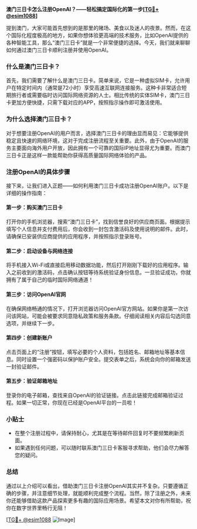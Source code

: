 **澳门三日卡怎么注册OpenAI？——轻松搞定国际化的第一步[[TG💪+ @esim1088](https://t.me/s/esim1088)]**

提到澳门，大家可能首先想到的是那里的赌场、美食以及迷人的夜景。然而，在这个国际化程度极高的地方，如果你想体验更高端的技术服务，比如OpenAI提供的各种智能工具，那么“澳门三日卡”就是一个非常便捷的选择。今天，我们就来聊聊如何通过澳门三日卡顺利注册并使用OpenAI。

### 什么是澳门三日卡？

首先，我们需要了解什么是澳门三日卡。简单来说，它是一种虚拟SIM卡，允许用户在特定时间内（通常是72小时）享受高速互联网连接服务。这种卡非常适合短期旅行者或需要临时访问国际网络资源的人士。相比传统的实体SIM卡，澳门三日卡更加方便快捷，只需下载对应的APP，按照指示操作即可激活使用。

### 为什么选择澳门三日卡？

对于想要注册OpenAI的用户而言，选择澳门三日卡的理由显而易见：它能够提供稳定且快速的网络环境，这对于完成注册流程至关重要。此外，由于OpenAI的服务主要面向海外用户开放，因此拥有一个可靠的国际IP地址显得尤为重要。而澳门三日卡正是这样一款能帮助你获得高质量国际网络体验的产品。

### 注册OpenAI的具体步骤

接下来，让我们进入正题——如何利用澳门三日卡成功注册OpenAI账户。以下是详细的操作指南：

#### 第一步：购买澳门三日卡
打开你的手机浏览器，搜索“澳门三日卡”，找到信誉良好的供应商页面。根据提示填写个人信息并支付费用后，你会收到一封包含激活码及使用说明的邮件。此时，请确保已安装供应商提供的应用程序，并按照指示登录账号。

#### 第二步：启动设备与网络连接
将手机接入Wi-Fi或直接启用移动数据功能，然后打开刚刚下载好的应用程序。输入之前收到的激活码，点击确认按钮等待系统验证身份信息。一旦验证成功，你就拥有了属于自己的临时国际网络通道！

#### 第三步：访问OpenAI官网
在确保网络畅通的情况下，打开浏览器访问OpenAI官方网站。如果你是第一次访问该网站，可能会被要求同意隐私政策和服务条款。仔细阅读相关内容后勾选同意选项，并继续下一步。

#### 第四步：创建新账户
点击页面上的“注册”按钮，填写必要的个人资料，包括姓名、邮箱地址等基本信息。同时设置一个强密码以保护账户安全。提交表单之后，系统会向你的邮箱发送一封验证邮件。

#### 第五步：验证邮箱地址
登录你的电子邮箱，查找来自OpenAI的验证链接。点击此链接完成邮箱验证过程。如果一切正常，你现在已经是OpenAI平台的一员啦！

### 小贴士
- 在整个注册过程中，请保持耐心，尤其是在等待邮件回复时不要频繁刷新页面。
- 如果遇到任何问题，可以随时联系澳门三日卡客服寻求帮助，他们会尽力解答您的疑问。

### 总结

通过以上介绍可以看出，借助澳门三日卡注册OpenAI其实并不复杂。只要遵循正确的步骤，并注意细节处理，就能顺利完成整个流程。当然，除了注册之外，未来你还能够借助这款产品探索更多有趣的国际应用场景。希望本文对你有所帮助，祝你在数字世界里畅行无阻！

[[TG💪+ @esim1088](https://t.me/s/esim1088) ![Image](https://i.postimg.cc/4NQfJmqS/Snipaste-2025-05-13-00-14-12.png)]